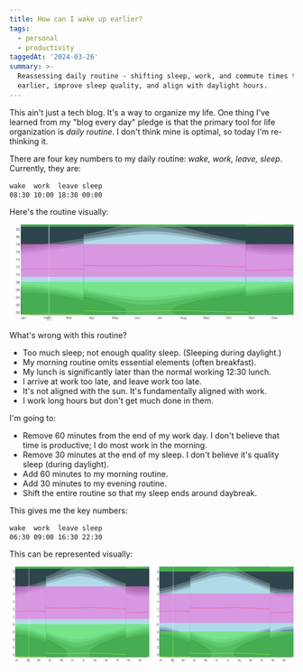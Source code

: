 ```yaml
---
title: How can I wake up earlier?
tags:
  - personal
  - productivity
taggedAt: '2024-03-26'
summary: >-
  Reassessing daily routine - shifting sleep, work, and commute times to wake up
  earlier, improve sleep quality, and align with daylight hours.
---
```


This ain't just a tech blog. It's a way to organize my life. One thing I've learned from my "blog every day" pledge is that the primary tool for life organization is _daily routine_. I don't think mine is optimal, so today I'm re-thinking it.

There are four key numbers to my daily routine: _wake, work, leave, sleep_. Currently, they are:

```
wake  work  leave sleep
08:30 10:00 18:30 00:00
```

Here's the routine visually:

![current daily routine](./current_sleep_cycle.png)

What's wrong with this routine?

* Too much sleep; not enough quality sleep. (Sleeping during daylight.)
* My morning routine omits essential elements (often breakfast).
* My lunch is significantly later than the normal working 12:30 lunch.
* I arrive at work too late, and leave work too late.
* It's not aligned with the sun. It's fundamentally aligned with work.
* I work long hours but don't get much done in them.

I'm going to:

* Remove 60 minutes from the end of my work day. I don't believe that time is productive; I do most work in the morning.
* Remove 30 minutes at the end of my sleep. I don't believe it's quality sleep (during daylight).
* Add 60 minutes to my morning routine.
* Add 30 minutes to my evening routine.
* Shift the entire routine so that my sleep ends around daybreak.

This gives me the key numbers:

```
wake  work  leave sleep
06:30 09:00 16:30 22:30
```

This can be represented visually:

![new daily routine](./sleep_cycle_comparison.png)
